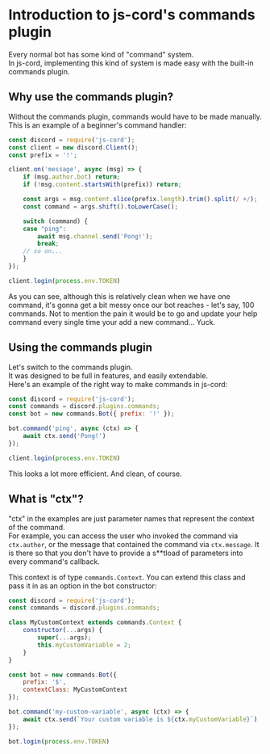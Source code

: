 # Introduction to js-cord's commands plugin
Every normal bot has some kind of "command" system.  
In js-cord, implementing this kind of system is made easy with the built-in commands plugin.
## Why use the commands plugin?
Without the commands plugin, commands would have to be made manually.  
This is an example of a beginner's command handler:
```js
const discord = require('js-cord');
const client = new discord.Client();
const prefix = '!';

client.on('message', async (msg) => {
    if (msg.author.bot) return;
    if (!msg.content.startsWith(prefix)) return;

    const args = msg.content.slice(prefix.length).trim().split(/ +/);
    const command = args.shift().toLowerCase();

    switch (command) {
    case "ping":
        await msg.channel.send('Pong!');
        break;
    // so on...
    }
});

client.login(process.env.TOKEN)
```
As you can see, although this is relatively clean when we have one command, it's gonna get a bit messy once our bot reaches - let's say, 100 commands. Not to mention the pain it would be to go and update your help command every single time your add a new command... Yuck.
## Using the commands plugin
Let's switch to the commands plugin.  
It was designed to be full in features, and easily extendable.  
Here's an example of the right way to make commands in js-cord:
```js
const discord = require('js-cord');
const commands = discord.plugins.commands;
const bot = new commands.Bot({ prefix: '!' });

bot.command('ping', async (ctx) => {
    await ctx.send('Pong!')
});

client.login(process.env.TOKEN)
```
This looks a lot more efficient. And clean, of course.
## What is "ctx"?
"ctx" in the examples are just parameter names that represent the context of the command.  
For example, you can access the user who invoked the command via `ctx.author`, or the message that contained the command via `ctx.message`. It is there so that you don't have to provide a s\*\*tload of parameters into every command's callback.

This context is of type `commands.Context`. You can extend this class and pass it in as an option in the bot constructor: 
```js
const discord = require('js-cord');
const commands = discord.plugins.commands;

class MyCustomContext extends commands.Context {
    constructor(...args) {
        super(...args);
        this.myCustomVariable = 2;
    }
}

const bot = new commands.Bot({
    prefix: '$',
    contextClass: MyCustomContext 
});

bot.command('my-custom-variable', async (ctx) => {
    await ctx.send(`Your custom variable is ${ctx.myCustomVariable}`)
});

bot.login(process.env.TOKEN)
```